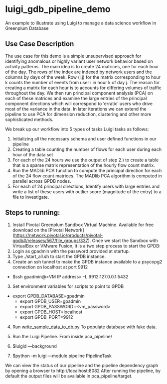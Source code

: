 # luigi_gdb_pipeline_demo
An example to illustrate using Luigi to manage a data science workflow in Greenplum Database

## Use Case Description

The use case for this demo is a simple unsupervised approach for identifying anomalous or highly variant user network behavior based on activity patterns.  The main idea is to create 24 matrices, one for each hour of the day.  The rows of the index are indexed by network users and the columns by days of the week.  Row (i,j) for the matrix corresponding to hour k counts the number of events from user i in hour k of day j.  The reason for creating a matrix for each hour is to accounts for differing volumes of traffic throughout the day.  We then run principal component analysis (PCA) on each of these matrices and examine the large entries of the principal component directions which will correspond to ‘erratic’ users who drive most of the variance in the data.  In later iterations we can extend the pipeline to use PCA for dimension reduction, clustering and other more sophisticated methods.

We break up our workflow into 5 types of tasks Luigi tasks as follows:

1. Initializing all the necessary schema and user defined functions in our pipeline
2. Creating a table counting the number of flows for each user during each hour of the data set
3. For each of the 24 hours we  use the output of step 2.)  to create a table that is a sparse matrix representation of the hourly flow count matrix.
4.  Run the MADlib PCA function to compute the principal direction for each of the 24 flow count matrices.  The MADlib PCA algorithm is computed in parallel across GPDB nodes.
5. For each of 24 principal directions, Identify users with large entries and write a list of these users with outlier score (magnitude of the entry) to a file to investigate.   

## Steps to running: 

1. Install Pivotal Greenplum Sandbox Virtual Machine.  Available for free download on the [Pivotal Network]
(https://network.pivotal.io/products/pivotal-gpdb#/releases/567/file_groups/337).
 Once we start the Sandbox with VirtualBox or VMware Fusion, it is a two step process to start the GPDB: 
  1. Login as gpadmin with the password provided at startup.  
  2. Type ./start_all.sh to start the GPDB instance.
2.  Create an ssh tunnel to make the GPDB instance available to a psycopg2 connection on localhost at port 9912
  * $ssh gpadmin@\<VM IP address\> -L 9912:127.0.0.1:5432
3.  Set environment variables for scripts to point to GPDB
  * export GPDB_DATABASE=gpadmin
	* export GPDB_USER=gpadmin
	* export GPDB_PASSWORD=\<vm_password\>
	* export GPDB_HOST=localhost
	* export GPDB_PORT=9912
  
4. Run [write_sample_data_to_db.py](https://github.com/ericwayman/luigi_gdb_pipeline_demo/blob/master/generate_sample_data/write_sample_data_to_db.py)
To populate database with fake data.

5.  Run the Luigi Pipeline.  From inside pca_pipeline/
  1. $luigid —background
  2. $python -m luigi —module pipeline PipelineTask
  
We can view the status of our pipeline and the pipeline dependency graph by opening a browser to http://localhost:8082
After running the pipeline, by default the output files will be available in pca_pipeline/target.
